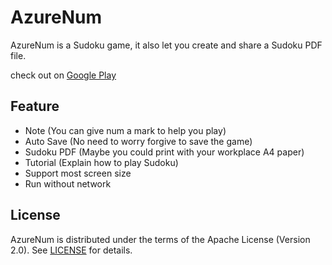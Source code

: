 # AzureNum

AzureNum is a Sudoku game, it also let you create and share a Sudoku PDF file.

check out on [Google Play](https://www.example.com)

## Feature

* Note (You can give num a mark to help you play)
* Auto Save (No need to worry forgive to save the game)
* Sudoku PDF (Maybe you could print with your workplace A4 paper)
* Tutorial (Explain how to play Sudoku)
* Support most screen size
* Run without network

## License

AzureNum is distributed under the terms of the Apache License (Version 2.0). See [LICENSE](LICENSE) for details.